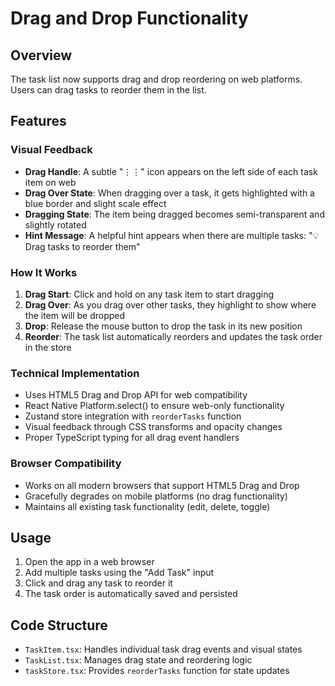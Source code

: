 # Drag and Drop Functionality

## Overview
The task list now supports drag and drop reordering on web platforms. Users can drag tasks to reorder them in the list.

## Features

### Visual Feedback
- **Drag Handle**: A subtle "⋮⋮" icon appears on the left side of each task item on web
- **Drag Over State**: When dragging over a task, it gets highlighted with a blue border and slight scale effect
- **Dragging State**: The item being dragged becomes semi-transparent and slightly rotated
- **Hint Message**: A helpful hint appears when there are multiple tasks: "💡 Drag tasks to reorder them"

### How It Works
1. **Drag Start**: Click and hold on any task item to start dragging
2. **Drag Over**: As you drag over other tasks, they highlight to show where the item will be dropped
3. **Drop**: Release the mouse button to drop the task in its new position
4. **Reorder**: The task list automatically reorders and updates the task order in the store

### Technical Implementation
- Uses HTML5 Drag and Drop API for web compatibility
- React Native Platform.select() to ensure web-only functionality
- Zustand store integration with `reorderTasks` function
- Visual feedback through CSS transforms and opacity changes
- Proper TypeScript typing for all drag event handlers

### Browser Compatibility
- Works on all modern browsers that support HTML5 Drag and Drop
- Gracefully degrades on mobile platforms (no drag functionality)
- Maintains all existing task functionality (edit, delete, toggle)

## Usage
1. Open the app in a web browser
2. Add multiple tasks using the "Add Task" input
3. Click and drag any task to reorder it
4. The task order is automatically saved and persisted

## Code Structure
- `TaskItem.tsx`: Handles individual task drag events and visual states
- `TaskList.tsx`: Manages drag state and reordering logic
- `taskStore.tsx`: Provides `reorderTasks` function for state updates
